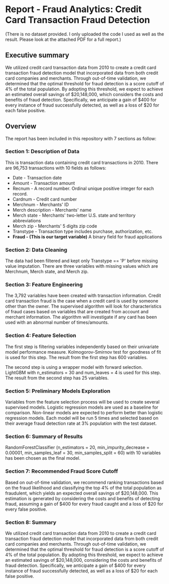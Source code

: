 # Report - Fraud Analytics: Credit Card Transaction Fraud Detection

(There is no dataset provided. I only uploaded the code I used as well as the result. Please look at the attached PDF for a full report.)

## Executive summary
We utilized credit card transaction data from 2010 to create a credit card transaction fraud detection model that incorporated data from both credit card companies and merchants. Through out-of-time validation, we determined that the optimal threshold for fraud detection is a score cutoff of 4% of the total population. By adopting this threshold, we expect to achieve an estimated overall savings of $20,148,000, which considers the costs and benefits of fraud detection. Specifically, we anticipate a gain of $400 for every instance of fraud successfully detected, as well as a loss of $20 for each false positive.

## Overview
The report has been included in this repository with 7 sections as follow:

### Section 1: Description of Data
This is transaction data containing credit card transactions in 2010. There are 96,753 transactions with 10 fields as follows:
- Date - Transaction date
- Amount - Transaction amount
- Recnum - A record number. Ordinal unique positive integer for each record.
- Cardnum - Credit card number
- Merchnum - Merchants' ID
- Merch description - Merchants' name
- Merch state - Merchants' two-letter U.S. state and territory abbreviations
- Merch zip - Merchants' 5 digits zip code
- Transtype - Transaction type includes purchase, authorization, etc.
- <b>Fraud - (This is our target variable)</b> A binary field for fraud applications

### Section 2: Data Cleaning
The data had been filtered and kept only Transtype == 'P' before missing value imputation.
There are three variables with missing values which are Merchnum, Merch state, and Merch zip.

### Section 3: Feature Engineering
The 3,792 variables have been created with transaction information. Credit card transaction fraud is the case when a credit card is used by someone other than the owner. The supervised algorithm will look for characteristics of fraud cases based on variables that are created from account and merchant information. The algorithm will investigate if any card has been used with an abnormal number of times/amounts.

### Section 4: Feature Selection
The first step is filtering variables independently based on their univariate model performance measure. Kolmogorov-Smirnov test for goodness of fit is used for this step. The result from the first step has 600 variables.

The second step is using a wrapper model with forward selection. LightGBM with n_estimators = 30 and num_leaves = 4 is used for this step. The result from the second step has 25 variables.

### Section 5: Preliminary Models Exploration
Variables from the feature selection process will be used to create several supervised models. Logistic regression models are used as a baseline for comparison. Non-linear models are expected to perform better than logistic regression models. Each model will be run 5 times and selected based on their average fraud detection rate at 3% population with the test dataset.

### Section 6: Summary of Results
RandomForestClassifier (n_estimators = 20, min_impurity_decrease = 0.00001, min_samples_leaf = 30, min_samples_split = 60) with 10 variables has been chosen as the final model.

### Section 7: Recommended Fraud Score Cutoff
Based on out-of-time validation, we recommend ranking transactions based on the fraud likelihood and classifying the top 4% of the total population as fraudulent, which yields an expected overall savings of $20,148,000. This estimation is generated by considering the costs and benefits of detecting fraud, assuming a gain of $400 for every fraud caught and a loss of $20 for every false positive.

### Section 8: Summary
We utilized credit card transaction data from 2010 to create a credit card transaction fraud detection model that incorporated data from both credit card companies and merchants. Through out-of-time validation, we determined that the optimal threshold for fraud detection is a score cutoff of 4% of the total population. By adopting this threshold, we expect to achieve an estimated savings of $20,148,000, considering the costs and benefits of fraud detection. Specifically, we anticipate a gain of $400 for every instance of fraud successfully detected, as well as a loss of $20 for each false positive.
